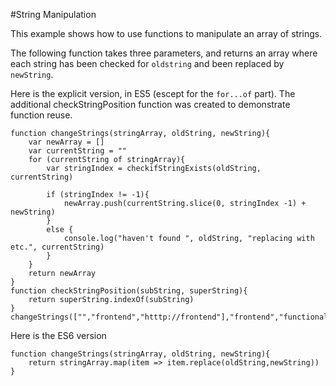 #String Manipulation

This example shows how to use functions to manipulate an array of strings.

The following function takes three parameters, and returns an array where each string has been checked for `oldstring` and been replaced by `newString`.

Here is the explicit version, in ES5 (escept for the `for...of` part). The additional checkStringPosition function was created to demonstrate function reuse.
```
function changeStrings(stringArray, oldString, newString){
    var newArray = []
    var currentString = ""
    for (currentString of stringArray){
        var stringIndex = checkifStringExists(oldString, currentString)

        if (stringIndex != -1){
            newArray.push(currentString.slice(0, stringIndex -1) + newString)
        }
        else { 
            console.log("haven't found ", oldString, "replacing with etc.", currentString) 
        }
    }
    return newArray
}
function checkStringPosition(subString, superString){
    return superString.indexOf(subString)
}
changeStrings(["","frontend","htttp://frontend"],"frontend","functional")
```

Here is the ES6 version
```
function changeStrings(stringArray, oldString, newString){ 
    return stringArray.map(item => item.replace(oldString,newString))
}
```